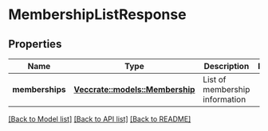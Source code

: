 # MembershipListResponse

## Properties

Name | Type | Description | Notes
------------ | ------------- | ------------- | -------------
**memberships** | [**Vec<crate::models::Membership>**](Membership.md) | List of membership information | 

[[Back to Model list]](../README.md#documentation-for-models) [[Back to API list]](../README.md#documentation-for-api-endpoints) [[Back to README]](../README.md)


